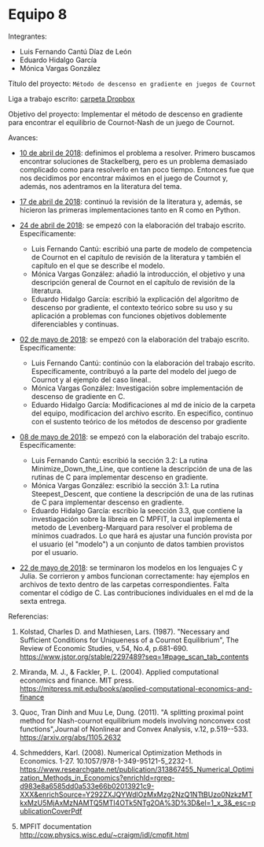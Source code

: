 # Equipo 8

Integrantes:

+ Luis Fernando Cantú Díaz de León
+ Eduardo Hidalgo García
+ Mónica Vargas González

Título del proyecto: `Método de descenso en gradiente en juegos de Cournot`

Liga a trabajo escrito: [carpeta Dropbox](https://www.dropbox.com/sh/hdty83mu03hoiy8/AAC_-McE3iFrOt6bFdsGHfPIa?dl=0)

Objetivo del proyecto: Implementar el método de descenso en gradiente para encontrar el equilibrio de Cournot-Nash de un juego de Cournot.

Avances:

+ [10 de abril de 2018](avance_10_04_18/entrega1_1.md): definimos el problema a resolver. Primero buscamos encontrar soluciones de Stackelberg, pero es un problema demasiado complicado como para resolverlo en tan poco tiempo. Entonces fue que nos decidimos por encontrar máximos en el juego de Cournot y, además, nos adentramos en la literatura del tema.

+ [17 de abril de 2018](avance_17_04_18/segunda_entrega.md): continuó la revisión de la literatura y, además, se hicieron las primeras implementaciones tanto en R como en Python.

+ [24 de abril de 2018](avance_24_04_18/): se empezó con la elaboración del trabajo escrito. Específicamente:
  * Luis Fernando Cantú: escribió una parte de modelo de competencia de Cournot en el capítulo de revisión de la literatura y también el capítulo en el que se describe el modelo.
  * Mónica Vargas González: añadió la introducción, el objetivo y una descripción general de Cournot en el capítulo de revisión de la literatura.
  * Eduardo Hidalgo García: escribió la explicación del algoritmo de descenso por gradiente, el contexto teórico sobre su uso y su aplicación a problemas con funciones objetivos doblemente diferenciables y continuas.

+ [02 de mayo de 2018](entrega_02_05_18/): se empezó con la elaboración del trabajo escrito. Específicamente:
  * Luis Fernando Cantú: continúo con la elaboración del trabajo escrito. Específicamente, contribuyó a la parte del modelo del juego de Cournot y al ejemplo del caso lineal..
  * Mónica Vargas González: Investigación sobre implementación de descenso de gradiente en C.
  * Eduardo Hidalgo García: Modificaciones al md de inicio de la carpeta del equipo, modificacion del archivo escrito. En especifico, continuo con el sustento teórico de los métodos de descenso por gradiente

+ [08 de mayo de 2018](avance_08_05_18/): se empezó con la elaboración del trabajo escrito. Específicamente:
  * Luis Fernando Cantú: escribió la sección 3.2: La rutina Minimize_Down_the_Line, que contiene la descripción de una de las rutinas de C para implementar descenso en gradiente.
  * Mónica Vargas González: escribió la sección 3.1: La rutina Steepest_Descent, que contiene la descripción de una de las rutinas de C para implementar descenso en gradiente.
  * Eduardo Hidalgo García: escribio la seección 3.3, que contiene la investiagación sobre la libreia en C MPFIT, la cual implementa el metodo de Levenberg-Marquard para resolver el problema de mínimos cuadrados. Lo que hará es ajustar una función provista por el usuario (el "modelo") a un conjunto de datos tambien provistos por el usuario.

+ [22 de mayo de 2018](avance_22_05_18/sexta_entrega.md): se terminaron los modelos en los lenguajes C y Julia. Se corrieron y ambos funcionan correctamente: hay ejemplos en archivos de texto dentro de las carpetas correspondientes. Falta comentar el código de C. Las contribuciones individuales en el md de la sexta entrega.



Referencias:

1.  Kolstad, Charles D. and Mathiesen, Lars. (1987). "Necessary and Sufficient Conditions for Uniqueness of a Cournot Equilibrium", The Review of Economic Studies, v.54, No.4, p.681-690. <https://www.jstor.org/stable/2297489?seq=1#page_scan_tab_contents>

2.  Miranda, M. J., & Fackler, P. L. (2004). Applied computational economics and finance. MIT press. <https://mitpress.mit.edu/books/applied-computational-economics-and-finance>

3.  Quoc, Tran Dinh and Muu Le, Dung. (2011). "A splitting proximal point method for Nash-cournot equilibrium models involving nonconvex cost functions",Journal of Nonlinear and Convex Analysis, v.12, p.519--533. <https://arxiv.org/abs/1105.2632>

4. Schmedders, Karl. (2008). Numerical Optimization Methods in Economics. 1-27. 10.1057/978-1-349-95121-5\_2232-1. <https://www.researchgate.net/publication/313867455_Numerical_Optimization_Methods_in_Economics?enrichId=rgreq-d983e8a6585dd0a533e66b02013921c9-XXX&enrichSource=Y292ZXJQYWdlOzMxMzg2NzQ1NTtBUzo0NzkzMTkxMzU5MjAxMzNAMTQ5MTI4OTk5NTg2OA%3D%3D&el=1_x_3&_esc=publicationCoverPdf>

4. MPFIT documentation  http://cow.physics.wisc.edu/~craigm/idl/cmpfit.html

